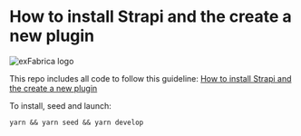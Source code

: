 # How to install Strapi and the create a new plugin

![exFabrica logo](https://cdn-images-1.medium.com/max/800/1*pfNdV8oin0fRe-EQKIaYyQ.png)

This repo includes all code to follow this guideline: [How to install Strapi and the create a new plugin](https://medium.com/p/65dbcd4b1b42)

To install, seed and launch:

`yarn && yarn seed && yarn develop`
